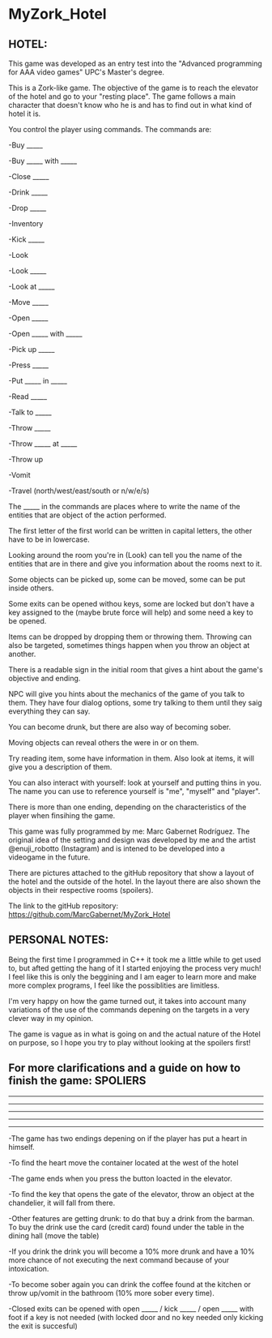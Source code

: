 # MyZork_Hotel

HOTEL:
--------

This game was developed as an entry test into the "Advanced programming for AAA video games" UPC's Master's degree.

This is a Zork-like game. The objective of the game is to reach the elevator of the hotel and go to your "resting place".
The game follows a main character that doesn't know who he is and has to find out in what kind of hotel it is.

You control the player using commands. The commands are:

-Buy _____

-Buy _____ with _____

-Close _____

-Drink _____

-Drop _____

-Inventory

-Kick _____

-Look

-Look _____

-Look at _____

-Move _____

-Open _____

-Open _____ with _____

-Pick up _____

-Press _____

-Put _____ in _____

-Read _____

-Talk to _____

-Throw _____

-Throw _____ at _____

-Throw up

-Vomit

-Travel (north/west/east/south or n/w/e/s)

The _____ in the commands are places where to write the name of the entities that are object of the action performed.

The first letter of the first world can be written in capital letters, the other have to be in lowercase.

Looking around the room you're in (Look) can tell you the name of the entities that are in there and give you information about the rooms next to it.

Some objects can be picked up, some can be moved, some can be put inside others.

Some exits can be opened withou keys, some are locked but don't have a key assigned to the (maybe brute force will help) and some need a key to be opened.

Items can be dropped by dropping them or throwing them.
Throwing can also be targeted, sometimes things happen when you throw an object at another.

There is a readable sign in the initial room that gives a hint about the game's objective and ending.

NPC will give you hints about the mechanics of the game of you talk to them.
They have four dialog options, some try talking to them until they saig everything they can say.

You can become drunk, but there are also way of becoming sober.

Moving objects can reveal others the were in or on them.

Try reading item, some have information in them.
Also look at items, it will give you a description of them.

You can also interact with yourself: look at yourself and putting thins in you. The name you can use to reference yourself is "me", "myself" and "player".

There is more than one ending, depending on the characteristics of the player when finsihing the game.

This game was fully programmed by me: Marc Gabernet Rodríguez. The original idea of the setting and design was developed by me and the artist @enuji_robotto (Instagram) and is intened to be developed into a videogame in the future.

There are pictures attached to the gitHub repository that show a layout of the hotel and the outside of the hotel. In the layout there are also shown the objects in their respective rooms (spoilers).

The link to the gitHub repository:
https://github.com/MarcGabernet/MyZork_Hotel

PERSONAL NOTES:
--------
Being the first time I programmed in C++ it took me a little while to get used to, but afted getting the hang of it I started enjoying the process very much! I feel like this is only the beggining and I am eager to learn more and make more complex programs, I feel like the possiblities are limitless.

I'm very happy on how the game turned out, it takes into account many variations of the use of the commands depening on the targets in a very clever way in my opinion.

The game is vague as in what is going on and the actual nature of the Hotel on purpose, so I hope you try to play without looking at the spoilers first!

For more clarifications and a guide on how to finish the game: SPOLIERS
--------
--------
--------
--------
--------
--------
-The game has two endings depening on if the player has put a heart in himself.

-To find the heart move the container located at the west of the hotel

-The game ends when you press the button loacted in the elevator.

-To find the key that opens the gate of the elevator, throw an object at the chandelier, it will fall from there.

-Other features are getting drunk: to do that buy a drink from the barman. To buy the drink use the card (credit card) found under the table in the dining hall (move the table)

-If you drink the drink you will become a 10% more drunk and have a 10% more chance of not executing the next command because of your intoxication.

-To become sober again you can drink the coffee found at the kitchen or throw up/vomit in the bathroom (10% more sober every time).

-Closed exits can be opened with open _____ / kick _____ / open _____ with foot if a key is not needed (with locked door and no key needed only kicking the exit is succesful)
